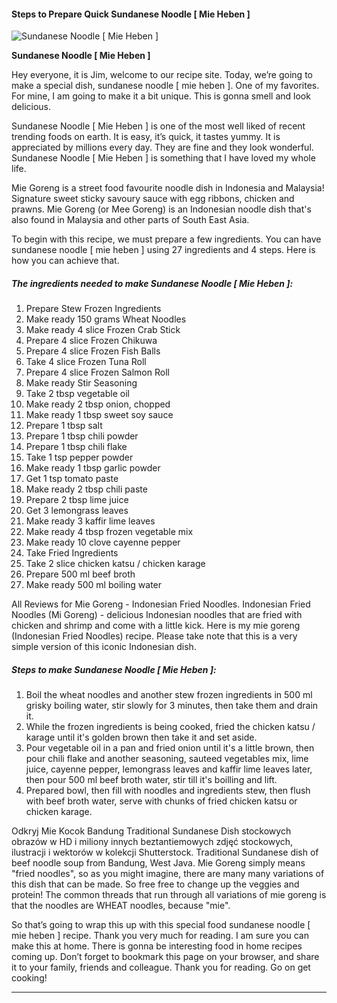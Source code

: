             

#### Steps to Prepare Quick Sundanese Noodle \[ Mie Heben \]

![Sundanese Noodle [ Mie Heben ]](https://img-global.cpcdn.com/recipes/4817406207721472/751x532cq70/sundanese-noodle-mie-heben-recipe-main-photo.jpg)

**Sundanese Noodle \[ Mie Heben \]**

Hey everyone, it is Jim, welcome to our recipe site. Today, we’re going to make a special dish, sundanese noodle \[ mie heben \]. One of my favorites. For mine, I am going to make it a bit unique. This is gonna smell and look delicious.

Sundanese Noodle \[ Mie Heben \] is one of the most well liked of recent trending foods on earth. It is easy, it’s quick, it tastes yummy. It is appreciated by millions every day. They are fine and they look wonderful. Sundanese Noodle \[ Mie Heben \] is something that I have loved my whole life.

Mie Goreng is a street food favourite noodle dish in Indonesia and Malaysia! Signature sweet sticky savoury sauce with egg ribbons, chicken and prawns. Mie Goreng (or Mee Goreng) is an Indonesian noodle dish that's also found in Malaysia and other parts of South East Asia.

To begin with this recipe, we must prepare a few ingredients. You can have sundanese noodle \[ mie heben \] using 27 ingredients and 4 steps. Here is how you can achieve that.

##### The ingredients needed to make Sundanese Noodle \[ Mie Heben \]:

1.  Prepare Stew Frozen Ingredients
2.  Make ready 150 grams Wheat Noodles
3.  Make ready 4 slice Frozen Crab Stick
4.  Prepare 4 slice Frozen Chikuwa
5.  Prepare 4 slice Frozen Fish Balls
6.  Take 4 slice Frozen Tuna Roll
7.  Prepare 4 slice Frozen Salmon Roll
8.  Make ready Stir Seasoning
9.  Take 2 tbsp vegetable oil
10.  Make ready 2 tbsp onion, chopped
11.  Make ready 1 tbsp sweet soy sauce
12.  Prepare 1 tbsp salt
13.  Prepare 1 tbsp chili powder
14.  Prepare 1 tbsp chili flake
15.  Take 1 tsp pepper powder
16.  Make ready 1 tbsp garlic powder
17.  Get 1 tsp tomato paste
18.  Make ready 2 tbsp chili paste
19.  Prepare 2 tbsp lime juice
20.  Get 3 lemongrass leaves
21.  Make ready 3 kaffir lime leaves
22.  Make ready 4 tbsp frozen vegetable mix
23.  Make ready 10 clove cayenne pepper
24.  Take Fried Ingredients
25.  Take 2 slice chicken katsu / chicken karage
26.  Prepare 500 ml beef broth
27.  Make ready 500 ml boiling water

All Reviews for Mie Goreng - Indonesian Fried Noodles. Indonesian Fried Noodles (Mi Goreng) - delicious Indonesian noodles that are fried with chicken and shrimp and come with a little kick. Here is my mie goreng (Indonesian Fried Noodles) recipe. Please take note that this is a very simple version of this iconic Indonesian dish.

##### Steps to make Sundanese Noodle \[ Mie Heben \]:

1.  Boil the wheat noodles and another stew frozen ingredients in 500 ml grisky boiling water, stir slowly for 3 minutes, then take them and drain it.
2.  While the frozen ingredients is being cooked, fried the chicken katsu / karage until it's golden brown then take it and set aside.
3.  Pour vegetable oil in a pan and fried onion until it's a little brown, then pour chili flake and another seasoning, sauteed vegetables mix, lime juice, cayenne pepper, lemongrass leaves and kaffir lime leaves later, then pour 500 ml beef broth water, stir till it's boilling and lift.
4.  Prepared bowl, then fill with noodles and ingredients stew, then flush with beef broth water, serve with chunks of fried chicken katsu or chicken karage.

Odkryj Mie Kocok Bandung Traditional Sundanese Dish stockowych obrazów w HD i miliony innych beztantiemowych zdjęć stockowych, ilustracji i wektorów w kolekcji Shutterstock. Traditional Sundanese dish of beef noodle soup from Bandung, West Java. Mie Goreng simply means "fried noodles", so as you might imagine, there are many many variations of this dish that can be made. So free free to change up the veggies and protein! The common threads that run through all variations of mie goreng is that the noodles are WHEAT noodles, because "mie".

So that’s going to wrap this up with this special food sundanese noodle \[ mie heben \] recipe. Thank you very much for reading. I am sure you can make this at home. There is gonna be interesting food in home recipes coming up. Don’t forget to bookmark this page on your browser, and share it to your family, friends and colleague. Thank you for reading. Go on get cooking!

* * *